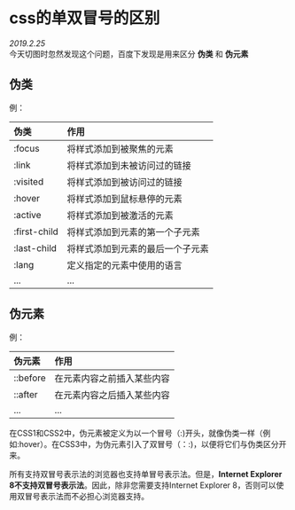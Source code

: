 # css的单双冒号的区别

*2019.2.25*<br>
今天切图时忽然发现这个问题，百度下发现是用来区分 **伪类** 和 **伪元素**

## 伪类

例：<br>

|伪类|作用|
|:---|:---|
|:focus|将样式添加到被聚焦的元素|
|:link|将样式添加到未被访问过的链接|
|:visited|将样式添加到被访问过的链接|
|:hover|将样式添加到鼠标悬停的元素|
|:active|将样式添加到被激活的元素|
|:first-child|将样式添加到元素的第一个子元素|
|:last-child|将样式添加到元素的最后一个子元素|
|:lang|定义指定的元素中使用的语言|
|...|...|

## 伪元素

例：<br>

|伪元素|作用|
|:---|:---|
|::before|在元素内容之前插入某些内容|
|::after|在元素内容之后插入某些内容|
|...|...|

在CSS1和CSS2中，伪元素被定义为以一个冒号（:)开头，就像伪类一样（例如:hover）。在CSS3中，为伪元素引入了双冒号（：:)，以便将它们与伪类区分开来。<br>

所有支持双冒号表示法的浏览器也支持单冒号表示法。但是，**Internet Explorer 8不支持双冒号表示法**。因此，除非您需要支持Internet Explorer 8，否则可以使用双冒号表示法而不必担心浏览器支持。
